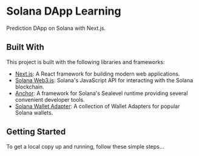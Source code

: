 # Solana DApp Learning

Prediction DApp on Solana with Next.js.

## Built With

This project is built with the following libraries and frameworks:

- [Next.js](https://nextjs.org/): A React framework for building modern web applications.
- [Solana Web3.js](https://solana-labs.github.io/solana-web3.js/): Solana's JavaScript API for interacting with the Solana blockchain.
- [Anchor](https://project-serum.github.io/anchor/): A framework for Solana's Sealevel runtime providing several convenient developer tools.
- [Solana Wallet Adapter](https://github.com/solana-labs/wallet-adapter): A collection of Wallet Adapters for popular Solana wallets.

## Getting Started

To get a local copy up and running, follow these simple steps...
